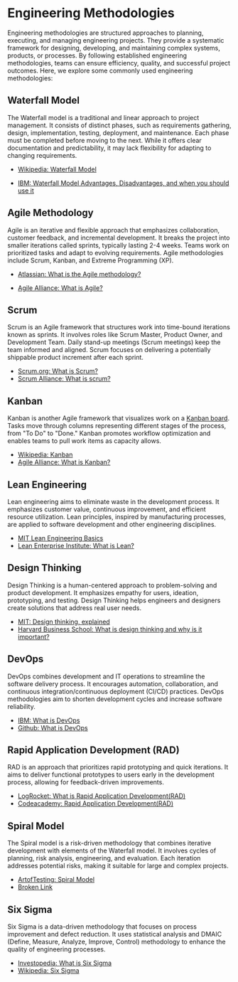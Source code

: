 # Engineering Methodologies

Engineering methodologies are structured approaches to planning, executing, and managing engineering projects. They provide a systematic framework for designing, developing, and maintaining complex systems, products, or processes. By following established engineering methodologies, teams can ensure efficiency, quality, and successful project outcomes. Here, we explore some commonly used engineering methodologies:

## Waterfall Model

The Waterfall model is a traditional and linear approach to project management. It consists of distinct phases, such as requirements gathering, design, implementation, testing, deployment, and maintenance. Each phase must be completed before moving to the next. While it offers clear documentation and predictability, it may lack flexibility for adapting to changing requirements.

- [Wikipedia: Waterfall Model](https://en.wikipedia.org/wiki/Waterfall_model)

- [IBM: Waterfall Model Advantages, Disadvantages, and when you should use it](https://developer.ibm.com/articles/waterfall-model-advantages-disadvantages/)

## Agile Methodology

Agile is an iterative and flexible approach that emphasizes collaboration, customer feedback, and incremental development. It breaks the project into smaller iterations called sprints, typically lasting 2-4 weeks. Teams work on prioritized tasks and adapt to evolving requirements. Agile methodologies include Scrum, Kanban, and Extreme Programming (XP).

- [Atlassian: What is the Agile methodology?](https://www.atlassian.com/agile)
  
- [Agile Alliance: What is Agile?](https://www.agilealliance.org/agile101/)

## Scrum

Scrum is an Agile framework that structures work into time-bound iterations known as sprints. It involves roles like Scrum Master, Product Owner, and Development Team. Daily stand-up meetings (Scrum meetings) keep the team informed and aligned. Scrum focuses on delivering a potentially shippable product increment after each sprint.

- [Scrum.org: What is Scrum?](https://www.scrum.org/learning-series/what-is-scrum/)
- [Scrum Alliance: What is scrum?](https://www.scrumalliance.org/about-scrum)

## Kanban

Kanban is another Agile framework that visualizes work on a [Kanban board](https://www.atlassian.com/agile/kanban/boards). Tasks move through columns representing different stages of the process, from "To Do" to "Done." Kanban promotes workflow optimization and enables teams to pull work items as capacity allows.

- [Wikipedia: Kanban](https://en.wikipedia.org/wiki/Kanban)
- [Agile Alliance: What is Kanban?](https://www.agilealliance.org/glossary/kanban/)

## Lean Engineering

Lean engineering aims to eliminate waste in the development process. It emphasizes customer value, continuous improvement, and efficient resource utilization. Lean principles, inspired by manufacturing processes, are applied to software development and other engineering disciplines.

- [MIT Lean Engineering Basics](https://ocw.mit.edu/courses/16-660j-introduction-to-lean-six-sigma-methods-january-iap-2012/07991938510741132be1125df8d30af2_MIT16_660JIAP12_2-4E.pdf)
- [Lean Enterprise Institute: What is Lean?](https://www.lean.org/explore-lean/what-is-lean/)

## Design Thinking

Design Thinking is a human-centered approach to problem-solving and product development. It emphasizes empathy for users, ideation, prototyping, and testing. Design Thinking helps engineers and designers create solutions that address real user needs.

- [MIT: Design thinking, explained](https://mitsloan.mit.edu/ideas-made-to-matter/design-thinking-explained)
- [Harvard Business School: What is design thinking and why is it important?](https://online.hbs.edu/blog/post/what-is-design-thinking)

## DevOps

DevOps combines development and IT operations to streamline the software delivery process. It encourages automation, collaboration, and continuous integration/continuous deployment (CI/CD) practices. DevOps methodologies aim to shorten development cycles and increase software reliability.

- [IBM: What is DevOps](https://www.ibm.com/topics/devops)
- [Github: What is DevOps](https://resources.github.com/devops/)

## Rapid Application Development (RAD)

RAD is an approach that prioritizes rapid prototyping and quick iterations. It aims to deliver functional prototypes to users early in the development process, allowing for feedback-driven improvements.

- [LogRocket: What is Rapid Application Development(RAD)](https://blog.logrocket.com/product-management/what-is-rapid-application-development-rad/)
- [Codeacademy: Rapid Application Development(RAD)](https://www.codecademy.com/resources/docs/general/software-development-life-cycle/rapid-application-development)

## Spiral Model

The Spiral model is a risk-driven methodology that combines iterative development with elements of the Waterfall model. It involves cycles of planning, risk analysis, engineering, and evaluation. Each iteration addresses potential risks, making it suitable for large and complex projects.

- [ArtofTesting: Spiral Model](https://artoftesting.com/spiral-model)
- [Broken Link](https://www.spaceo.ca/blog/spiral-model-of-software-development/)

## Six Sigma

Six Sigma is a data-driven methodology that focuses on process improvement and defect reduction. It uses statistical analysis and DMAIC (Define, Measure, Analyze, Improve, Control) methodology to enhance the quality of engineering processes.

- [Investopedia: What is Six Sigma](https://www.investopedia.com/terms/s/six-sigma.asp)
- [Wikipedia: Six Sigma](https://en.wikipedia.org/wiki/Six_Sigma)
